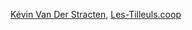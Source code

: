 [Kévin Van Der Stracten](https://twitter.com/kvanderstracten), [Les-Tilleuls.coop](https://les-tilleuls.coop)